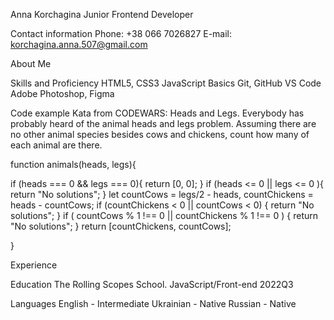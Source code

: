 Anna Korchagina
Junior Frontend Developer

Contact information
Phone: +38 066 7026827
E-mail: korchagina.anna.507@gmail.com

About Me

Skills and Proficiency
HTML5, CSS3
JavaScript Basics
Git, GitHub
VS Code
Adobe Photoshop, Figma

Code example
Kata from CODEWARS: Heads and Legs. 
Everybody has probably heard of the animal heads and legs problem. Assuming there are no other animal species besides cows and chickens, count how many of each animal are there.

function animals(heads, legs){

  if (heads === 0 && legs === 0){
    return [0, 0];
  }
  if (heads <= 0 || legs <= 0 ){
    return "No solutions";
  }
  let countCows = legs/2 - heads,
      countChickens = heads - countCows;
  if (countChickens < 0 || countCows < 0) {
    return "No solutions";
  }
  if ( countCows % 1 !== 0 || countChickens % 1 !== 0 ) {
    return "No solutions";
  }
  return [countChickens, countCows];

}

Experience

Education
The Rolling Scopes School. JavaScript/Front-end 2022Q3

Languages
English - Intermediate
Ukrainian - Native
Russian - Native